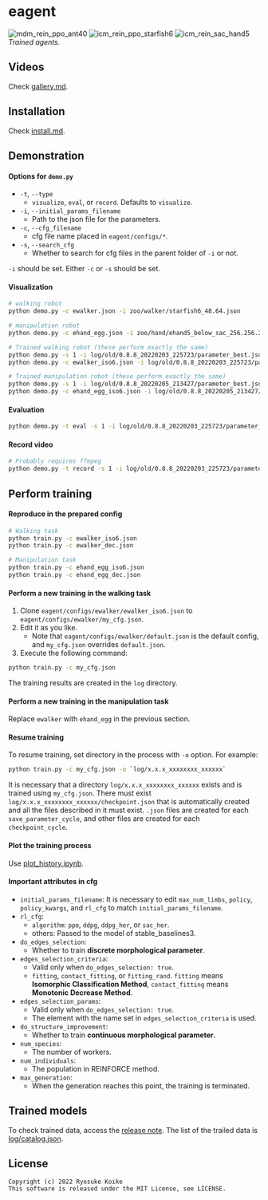 # eagent
![mdm_rein_ppo_ant40](https://user-images.githubusercontent.com/40193120/159227274-a60d3f38-d0a8-485f-b277-5805ee4fa47d.gif)
![icm_rein_ppo_starfish6](https://user-images.githubusercontent.com/40193120/159227367-3d390492-ee2f-4d46-8228-ce64923524cc.gif)
![icm_rein_sac_hand5](https://user-images.githubusercontent.com/40193120/170286418-4957174f-d52c-4835-80e0-3f975fc9655e.gif)
<br>
<i>Trained agents.</i>

## Videos
Check [gallery.md](gallery.md).

## Installation
Check [install.md](install.md).

## Demonstration
#### Options for `demo.py`
- `-t`, `--type`
  - `visualize`, `eval`, or `record`. Defaults to `visualize`.
- `-i`, `--initial_params_filename`
  - Path to the json file for the parameters.
- `-c`, `--cfg_filename`
  - cfg file name placed in `eagent/configs/*`.
- `-s`, `--search_cfg`
  - Whether to search for cfg files in the parent folder of `-i` or not.

`-i` should be set. Either `-c` or `-s` should be set.

#### Visualization
```bash
# walking robot
python demo.py -c ewalker.json -i zoo/walker/starfish6_48.64.json

# manipulation robot
python demo.py -c ehand_egg.json -i zoo/hand/ehand5_below_sac_256.256.256.json

# Trained walking robot (these perform exactly the same)
python demo.py -s 1 -i log/old/0.8.8_20220203_225723/parameter_best.json
python demo.py -c ewalker_iso6.json -i log/old/0.8.8_20220203_225723/parameter_best.json

# Trained manipulation robot (these perform exactly the same)
python demo.py -s 1 -i log/old/0.8.8_20220205_213427/parameter_best.json
python demo.py -c ehand_egg_iso6.json -i log/old/0.8.8_20220205_213427/parameter_best.json
```

#### Evaluation
```bash
python demo.py -t eval -s 1 -i log/old/0.8.8_20220203_225723/parameter_best.json
```

#### Record video
```bash
# Probably requires ffmpeg
python demo.py -t record -s 1 -i log/old/0.8.8_20220203_225723/parameter_best.json
```

## Perform training
#### Reproduce in the prepared config
```bash
# Walking task
python train.py -c ewalker_iso6.json
python train.py -c ewalker_dec.json

# Manipulation task
python train.py -c ehand_egg_iso6.json
python train.py -c ehand_egg_dec.json
```

#### Perform a new training in the walking task
1. Clone `eagent/configs/ewalker/ewalker_iso6.json` to `eagent/configs/ewalker/my_cfg.json`.
2. Edit it as you like.
   - Note that `eagent/configs/ewalker/default.json` is the default config, and `my_cfg.json` overrides `default.json`.
3. Execute the following command:
```bash
python train.py -c my_cfg.json
```
The training results are created in the `log` directory.

#### Perform a new training in the manipulation task
Replace `ewalker` with `ehand_egg` in the previous section.

#### Resume training
To resume training, set directory in the process with `-o` option. For example:
```bash
python train.py -c my_cfg.json -o `log/x.x.x_xxxxxxxx_xxxxxx`
```

It is necessary that a directory `log/x.x.x_xxxxxxxx_xxxxxx` exists and is trained using `my_cfg.json`. There must exist `log/x.x.x_xxxxxxxx_xxxxxx/checkpoint.json` that is automatically created and all the files described in it must exist. `.json` files are created for each `save_parameter_cycle`, and other files are created for each `checkpoint_cycle`.

#### Plot the training process
Use [plot_history.ipynb](plot_history.ipynb).

#### Important attributes in cfg
- `initial_params_filename`: It is necessary to edit `max_num_limbs`, `policy`, `policy_kwargs`, and `rl_cfg` to match `initial_params_filename`.
- `rl_cfg`: 
  - `algorithm`: `ppo`, `ddpg`, `ddpg_her`, or `sac_her`.
  - others: Passed to the model of stable_baselines3.
- `do_edges_selection`:
  - Whether to train **discrete morphological parameter**.
- `edges_selection_criteria`:
  - Valid only when `do_edges_selection: true`.
  - `fitting`, `contact_fitting`, or `fitting_rand`. `fitting` means **Isomorphic Classification Method**, `contact_fitting` means **Monotonic Decrease Method**.
- `edges_selection_params`:
  - Valid only when `do_edges_selection: true`.
  - The element with the name set in `edges_selection_criteria` is used.
- `do_structure_improvement`:
  - Whether to train **continuous morphological parameter**.
- `num_species`:
  - The number of workers.
- `num_individuals`:
  - The population in REINFORCE method.
- `max_generation`:
  - When the generation reaches this point, the training is terminated.

## Trained models
To check trained data, access the [release note](https://github.com/r-koike/eagent/releases/tag/v0.8.8). The list of the trailed data is [log/catalog.json](log/catalog.json). 

## License
```
Copyright (c) 2022 Ryosuke Koike
This software is released under the MIT License, see LICENSE.
```
